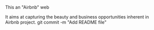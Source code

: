 This an "Airbnb" web

It aims at capturing the beauty and business opportunities inherent in Airbnb project.
git commit -m "Add README file"

